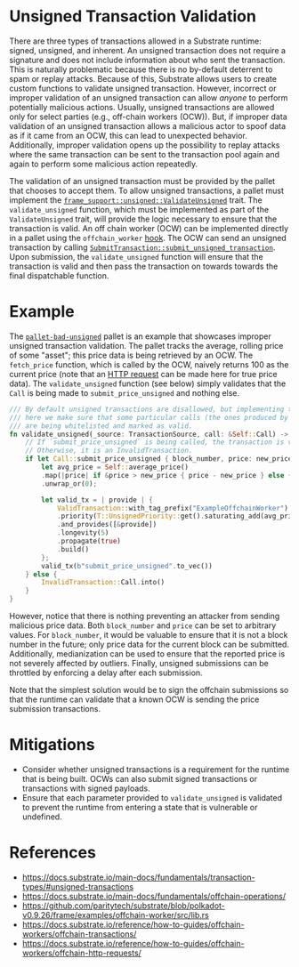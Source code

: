 # Unsigned Transaction Validation

There are three types of transactions allowed in a Substrate runtime: signed, unsigned, and inherent. An unsigned transaction does not require a signature and does not include information about who sent the transaction. This is naturally problematic because there is no by-default deterrent to spam or replay attacks. Because of this, Substrate allows users to create custom functions to validate unsigned transaction. However, incorrect or improper validation of an unsigned transaction can allow _anyone_ to perform potentially malicious actions. Usually, unsigned transactions are allowed only for select parties (e.g., off-chain workers (OCW)). But, if improper data validation of an unsigned transaction allows a malicious actor to spoof data as if it came from an OCW, this can lead to unexpected behavior. Additionally, improper validation opens up the possibility to replay attacks where the same transaction can be sent to the transaction pool again and again to perform some malicious action repeatedly.  

The validation of an unsigned transaction must be provided by the pallet that chooses to accept them. To allow unsigned transactions, a pallet must implement the [`frame_support::unsigned::ValidateUnsigned`](https://paritytech.github.io/substrate/master/frame_support/attr.pallet.html#validate-unsigned-palletvalidate_unsigned-optional) trait. The `validate_unsigned` function, which must be implemented as part of the `ValidateUnsigned` trait, will provide the logic necessary to ensure that the transaction is valid. An off chain worker (OCW) can be implemented directly in a pallet using the `offchain_worker` [hook](https://paritytech.github.io/substrate/master/frame_support/attr.pallet.html#hooks-pallethooks-optional). The OCW can send an unsigned transaction by calling [`SubmitTransaction::submit_unsigned_transaction`](https://paritytech.github.io/substrate/master/frame_system/offchain/struct.SubmitTransaction.html). Upon submission, the `validate_unsigned` function will ensure that the transaction is valid and then pass the transaction on towards towards the final dispatchable function.

# Example

The [`pallet-bad-unsigned`](./pallet-bad-unsigned.rs) pallet is an example that showcases improper unsigned transaction validation. The pallet tracks the average, rolling price of some "asset"; this price data is being retrieved by an OCW. The `fetch_price` function, which is called by the OCW, naively returns 100 as the current price (note that an [HTTP request](https://github.com/paritytech/substrate/blob/e8a7d161f39db70cb27fdad6c6e215cf493ebc3b/frame/examples/offchain-worker/src/lib.rs#L572-L625) can be made here for true price data). The `validate_unsigned` function (see below) simply validates that the `Call` is being made to `submit_price_unsigned` and nothing else. 
```rust
/// By default unsigned transactions are disallowed, but implementing the validator
/// here we make sure that some particular calls (the ones produced by offchain worker)
/// are being whitelisted and marked as valid.
fn validate_unsigned(_source: TransactionSource, call: &Self::Call) -> TransactionValidity {
    // If `submit_price_unsigned` is being called, the transaction is valid.
    // Otherwise, it is an InvalidTransaction.
    if let Call::submit_price_unsigned { block_number, price: new_price } = call {
        let avg_price = Self::average_price()
        .map(|price| if &price > new_price { price - new_price } else { new_price - price })
        .unwrap_or(0);

        let valid_tx = | provide | {
            ValidTransaction::with_tag_prefix("ExampleOffchainWorker")
            .priority(T::UnsignedPriority::get().saturating_add(avg_price as _))
            .and_provides([&provide])
            .longevity(5)
            .propagate(true)
            .build()
        };
        valid_tx(b"submit_price_unsigned".to_vec())
    } else {
        InvalidTransaction::Call.into()
    }
}
```

However, notice that there is nothing preventing an attacker from sending malicious price data. Both `block_number` and `price` can be set to arbitrary values. For `block_number`, it would be valuable to ensure that it is not a block number in the future; only price data for the current block can be submitted. Additionally, medianization can be used to ensure that the reported price is not severely affected by outliers. Finally, unsigned submissions can be throttled by enforcing a delay after each submission.

Note that the simplest solution would be to sign the offchain submissions so that the runtime can validate that a known OCW is sending the price submission transactions.

# Mitigations
- Consider whether unsigned transactions is a requirement for the runtime that is being built. OCWs can also submit signed transactions or transactions with signed payloads.
- Ensure that each parameter provided to `validate_unsigned` is validated to prevent the runtime from entering a state that is vulnerable or undefined.  
# References
- https://docs.substrate.io/main-docs/fundamentals/transaction-types/#unsigned-transactions
- https://docs.substrate.io/main-docs/fundamentals/offchain-operations/
- https://github.com/paritytech/substrate/blob/polkadot-v0.9.26/frame/examples/offchain-worker/src/lib.rs
- https://docs.substrate.io/reference/how-to-guides/offchain-workers/offchain-transactions/
- https://docs.substrate.io/reference/how-to-guides/offchain-workers/offchain-http-requests/